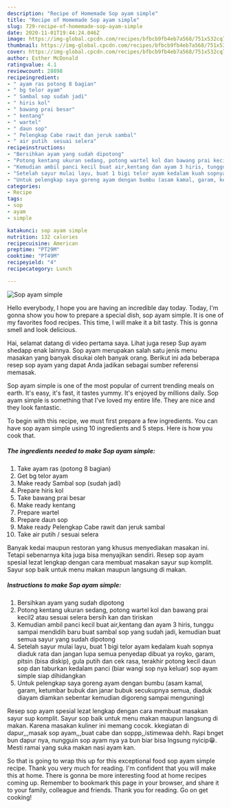 ```yaml
---
description: "Recipe of Homemade Sop ayam simple"
title: "Recipe of Homemade Sop ayam simple"
slug: 729-recipe-of-homemade-sop-ayam-simple
date: 2020-11-01T19:44:24.046Z
image: https://img-global.cpcdn.com/recipes/bfbcb9fb4eb7a568/751x532cq70/sop-ayam-simple-foto-resep-utama.jpg
thumbnail: https://img-global.cpcdn.com/recipes/bfbcb9fb4eb7a568/751x532cq70/sop-ayam-simple-foto-resep-utama.jpg
cover: https://img-global.cpcdn.com/recipes/bfbcb9fb4eb7a568/751x532cq70/sop-ayam-simple-foto-resep-utama.jpg
author: Esther McDonald
ratingvalue: 4.1
reviewcount: 28898
recipeingredient:
- " ayam ras potong 8 bagian"
- " bg telor ayam"
- " Sambal sop sudah jadi"
- " hiris kol"
- " bawang prai besar"
- " kentang"
- " wartel"
- " daun sop"
- " Pelengkap Cabe rawit dan jeruk sambal"
- " air putih  sesuai selera"
recipeinstructions:
- "Bersihkan ayam yang sudah dipotong"
- "Potong kentang ukuran sedang, potong wartel kol dan bawang prai kecil2 atau sesuai selera bersih kan dan tiriskan"
- "Kemudian ambil panci kecil buat air,kentang dan ayam 3 hiris, tunggu sampai mendidih baru buat sambal sop yang sudah jadi, kemudian buat semua sayur yang sudah dipotong"
- "Setelah sayur mulai layu, buat 1 bigi telor ayam kedalam kuah sopnya diaduk rata dan jangan lupa semua penyedap dibuat ya royko, garam, pitsin (bisa diskip), gula putih dan cek rasa, terakhir potong kecil daun sop dan taburkan kedalam panci (biar wangi sop nya keluar) sop ayam simple siap dihidangkan"
- "Untuk pelengkap saya goreng ayam dengan bumbu (asam kamal, garam, ketumbar bubuk dan janar bubuk secukupnya semua, diaduk diayam diamkan sebentar kemudian digoreng sampai menguning)"
categories:
- Recipe
tags:
- sop
- ayam
- simple

katakunci: sop ayam simple 
nutrition: 132 calories
recipecuisine: American
preptime: "PT29M"
cooktime: "PT49M"
recipeyield: "4"
recipecategory: Lunch

---
```



![Sop ayam simple](https://img-global.cpcdn.com/recipes/bfbcb9fb4eb7a568/751x532cq70/sop-ayam-simple-foto-resep-utama.jpg)

Hello everybody, I hope you are having an incredible day today. Today, I'm gonna show you how to prepare a special dish, sop ayam simple. It is one of my favorites food recipes. This time, I will make it a bit tasty. This is gonna smell and look delicious.

Hai, selamat datang di video pertama saya. Lihat juga resep Sup ayam shedapp enak lainnya. Sop ayam merupakan salah satu jenis menu masakan yang banyak disukai oleh banyak orang. Berikut ini ada beberapa resep sop ayam yang dapat Anda jadikan sebagai sumber referensi memasak.

Sop ayam simple is one of the most popular of current trending meals on earth. It's easy, it's fast, it tastes yummy. It's enjoyed by millions daily. Sop ayam simple is something that I've loved my entire life. They are nice and they look fantastic.


To begin with this recipe, we must first prepare a few ingredients. You can have sop ayam simple using 10 ingredients and 5 steps. Here is how you cook that.

<!--inarticleads1-->

##### The ingredients needed to make Sop ayam simple:

1. Take  ayam ras (potong 8 bagian)
1. Get  bg telor ayam
1. Make ready  Sambal sop (sudah jadi)
1. Prepare  hiris kol
1. Take  bawang prai besar
1. Make ready  kentang
1. Prepare  wartel
1. Prepare  daun sop
1. Make ready  Pelengkap Cabe rawit dan jeruk sambal
1. Take  air putih / sesuai selera


Banyak kedai maupun restoran yang khusus menyediakan masakan ini. Tetapi sebenarnya kita juga bisa menyajikan sendiri. Resep sop ayam spesial lezat lengkap dengan cara membuat masakan sayur sup komplit. Sayur sop baik untuk menu makan maupun langsung di makan. 

<!--inarticleads2-->

##### Instructions to make Sop ayam simple:

1. Bersihkan ayam yang sudah dipotong
1. Potong kentang ukuran sedang, potong wartel kol dan bawang prai kecil2 atau sesuai selera bersih kan dan tiriskan
1. Kemudian ambil panci kecil buat air,kentang dan ayam 3 hiris, tunggu sampai mendidih baru buat sambal sop yang sudah jadi, kemudian buat semua sayur yang sudah dipotong
1. Setelah sayur mulai layu, buat 1 bigi telor ayam kedalam kuah sopnya diaduk rata dan jangan lupa semua penyedap dibuat ya royko, garam, pitsin (bisa diskip), gula putih dan cek rasa, terakhir potong kecil daun sop dan taburkan kedalam panci (biar wangi sop nya keluar) sop ayam simple siap dihidangkan
1. Untuk pelengkap saya goreng ayam dengan bumbu (asam kamal, garam, ketumbar bubuk dan janar bubuk secukupnya semua, diaduk diayam diamkan sebentar kemudian digoreng sampai menguning)


Resep sop ayam spesial lezat lengkap dengan cara membuat masakan sayur sup komplit. Sayur sop baik untuk menu makan maupun langsung di makan. Karena masakan kuliner ini memang cocok. kkegiatan di dapur,,,masak sop ayam,,,buat cabe dan soppp,,istimewaa dehh. Rapi bnget bun dapur nya, nungguin sop ayam nya ya bun biar bisa lngsung nyicip😁. Mesti ramai yang suka makan nasi ayam kan. 

So that is going to wrap this up for this exceptional food sop ayam simple recipe. Thank you very much for reading. I'm confident that you will make this at home. There is gonna be more interesting food at home recipes coming up. Remember to bookmark this page in your browser, and share it to your family, colleague and friends. Thank you for reading. Go on get cooking!
